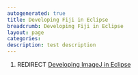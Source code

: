 ```yaml
---
autogenerated: true
title: Developing Fiji in Eclipse
breadcrumb: Developing Fiji in Eclipse
layout: page
categories: 
description: test description
---
```


1.  REDIRECT [Developing ImageJ in Eclipse](Developing_ImageJ_in_Eclipse "wikilink")
